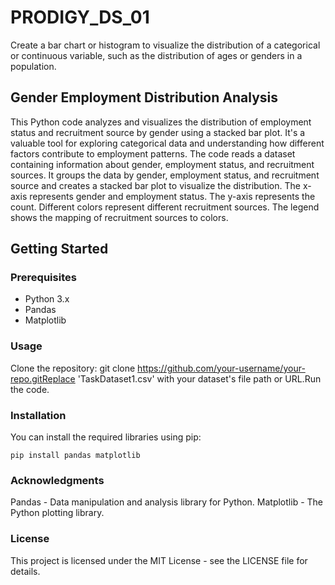 # PRODIGY_DS_01
Create a bar chart or histogram to visualize the distribution of a categorical or continuous variable, such as the distribution of ages or genders in a population.

## Gender Employment Distribution Analysis

This Python code analyzes and visualizes the distribution of employment status and recruitment source by gender using a stacked bar plot. It's a valuable tool for exploring categorical data and understanding how different factors contribute to employment patterns.  The code reads a dataset containing information about gender, employment status, and recruitment sources. It groups the data by gender, employment status, and recruitment source and creates a stacked bar plot to visualize the distribution. The x-axis represents gender and employment status. The y-axis represents the count. Different colors represent different recruitment sources. The legend shows the mapping of recruitment sources to colors.

## Getting Started

### Prerequisites

- Python 3.x
- Pandas
- Matplotlib
  
### Usage
Clone the repository: git clone https://github.com/your-username/your-repo.gitReplace 'TaskDataset1.csv' with your dataset's file path or URL.Run the code.

### Installation

You can install the required libraries using pip:

```shell
pip install pandas matplotlib
```
### Acknowledgments 
Pandas - Data manipulation and analysis library for Python.
Matplotlib - The Python plotting library.

### License
This project is licensed under the MIT License - see the LICENSE file for details.
